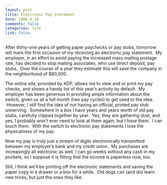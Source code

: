 ```yaml
--- 
layout: post
title: Electronic Pay Statement
date: 2008-4-14
comments: false
categories: life
link: false
---
```

After thirty-one years of getting paper paychecks or pay stubs, tomorrow will mark the first occasion of my receiving an electronic pay statement.  My employer, in an effort to avoid paying the increased mass mailing postage rate, has decided to stop mailing associates, who use direct deposit, pay stubs.  Over the course of a year they estimate this will save the company in the neighborhood of $80,000.

The online site, provided by ADP, allows me to view and or print my pay checks, and shows a handy list of this year’s activity by default.  My employer has been generous in providing ample information about the switch, given us all a full month (two pay cycles) to get used to the idea.  However, I still find the idea of not having an official, printed pay stub unnerving.  Somewhere in a box I have years and years worth of old pay stubs, carefully clipped together by year.  Yes, they are gathering dust, and yes, I probably won’t ever need to look at them again, but I <em>have</em> them.  I can <em>touch</em> them.  With the switch to electronic pay statements I lose the physicalness of my pay.

Now my pay is truly just a stream of digits electronically transmitted between my employer’s bank and my credit union.  My purchases are increasingly all electronic as well, I can go weeks without any cash in my pockets, so I suppose it is fitting that the income is paperless now, too.

Still, I think we’ll be printing off the electronic statements and saving the paper copy in a drawer or a box for a while.  Old dogs can (and do) learn new tricks, but just the ones they like.
